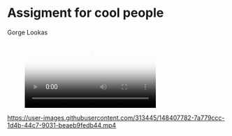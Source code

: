 # Assigment for cool people

Gorge Lookas 

<!-- blank line -->
<figure class="video_container">
  <video controls="true" allowfullscreen="true" poster="frames/000.jpg">
    <source src="frames/xwing.mp4" type="video/mp4">
  </video>
</figure>
<!-- blank line -->



https://user-images.githubusercontent.com/313445/148407782-7a779ccc-1d4b-44c7-9031-beaeb9fedb44.mp4

